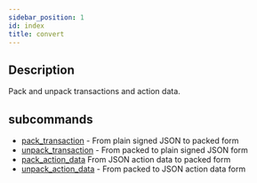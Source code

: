 ```yaml
---
sidebar_position: 1
id: index
title: convert
---
```




## Description
Pack and unpack transactions and action data. 

## subcommands
- [pack_transaction](./pack-transaction) - From plain signed JSON to packed form
- [unpack_transaction](./unpack-transaction) - From packed to plain signed JSON form
- [pack_action_data](./pack-action-data) From JSON action data to packed form
- [unpack_action_data](./unpack-action-data) - From packed to JSON action data form